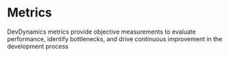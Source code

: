 # Metrics

DevDynamics metrics provide objective measurements to evaluate performance, identify bottlenecks, and drive continuous improvement in the development process
